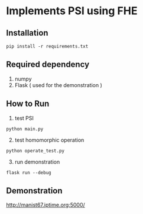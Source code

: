 # Implements PSI using FHE

## Installation
```
pip install -r requirements.txt
```

## Required dependency
1. numpy
2. Flask ( used for the demonstration )


## How to Run
1. test PSI
```
python main.py
```

2. test homomorphic operation 
```
python operate_test.py
```

3. run demonstration
```
flask run --debug
```


## Demonstration
http://manist67.iptime.org:5000/
